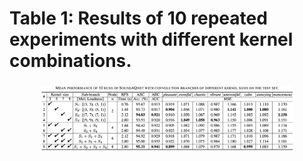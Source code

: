 # Table 1: Results of 10 repeated experiments with different kernel combinations.
<h3 align="center"> <p></p></h3>
<div align="center">
<img src="Table1.png" width=80%/> 
</div>  